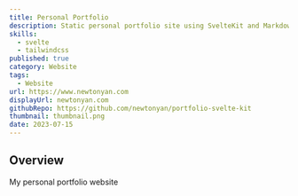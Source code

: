 ```yaml
---
title: Personal Portfolio
description: Static personal portfolio site using SvelteKit and Markdown
skills:
  - svelte
  - tailwindcss
published: true
category: Website
tags:
  - Website
url: https://www.newtonyan.com
displayUrl: newtonyan.com
githubRepo: https://github.com/newtonyan/portfolio-svelte-kit
thumbnail: thumbnail.png
date: 2023-07-15
---
```


## Overview

My personal portfolio website
